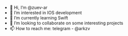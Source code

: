 - 👋 Hi, I’m @zuev-ar
- 👀 I’m interested in IOS development
- 🌱 I’m currently learning Swift
- 💞️ I’m looking to collaborate on some interesting projects
- 📫 How to reach me: telegram - @arkzv

<!---
zuev-ar/zuev-ar is a ✨ special ✨ repository because its `README.md` (this file) appears on your GitHub profile.
You can click the Preview link to take a look at your changes.
--->
